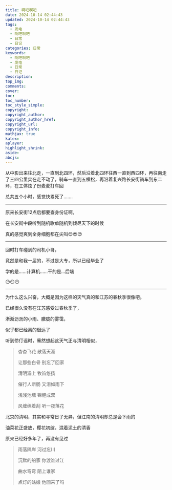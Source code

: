 ```yaml
---
title: 啊吧啊吧
date: 2024-10-14 02:44:43
updated: 2024-10-14 02:44:43
tags:
  - 发电
  - 啊吧啊吧
  - 日常
  - 日记
categories: 日常
keywords:
  - 啊吧啊吧
  - 发电
  - 日常
  - 日记
description: 
top_img:
comments:
cover:
toc:
toc_number:
toc_style_simple:
copyright:
copyright_author:
copyright_author_href:
copyright_url:
copyright_info:
mathjax: true
katex:
aplayer:
highlight_shrink:
aside:
abcjs:
---
```


从中影出来往北走，一直到北四环，然后沿着北四环往西一直到西四环，再往南走了三四公里实在走不动了，骑车一直到五棵松，再沿着复兴路长安街骑车到东二环，在工体炫了份麦麦打车回

总共五个小时，感觉快累死了.......

------

原来长安街12点后都要查身份证啊，

在长安街中段听到随机歌单随机到倾尽天下的时候

真的感觉爽到全身细胞都在尖叫😍😍😍

-------

回时打车碰到的司机小哥，

竟然是和我一届的，不过是大专，所以已经毕业了

学的是......计算机......干的是...后端

😶😶😶

------

为什么这么兴奋，大概是因为这样的天气真的和江苏的春秋季很像吧。

已经很久没有在江苏感受过春秋季了，

淅淅沥沥的小雨、朦胧的雾霭，

似乎都已经离的很远了

听到伶仃谣时，蓦然想起这天气正与清明相似，

> 杳杳飞花 散落天涯
>
> 让那些白骨 别忘了回家
>
> 清明灞上 牧笛悠扬
>
> 催行人断肠 又泪如雨下
>
> 浅浅池塘 锦鲤成双
>
> 风缠绵着刮 听一夜落花

北京的清明，其实和寻常日子无异，但江南的清明却总是会下雨的

油菜花正盛放，樱花初绽，混着泥土的清香

原来已经好多年了，再没有见过

> 雨落隔岸 河过忘川
>
> 沉默的船家 你渡谁过江
>
> 曲水弯弯 陌上谁家
>
> 点灯的姑娘 他回来了吗
